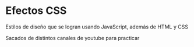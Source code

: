 # Efectos CSS
Estilos de diseño que se logran usando JavaScript, además de HTML y CSS

Sacados de distintos canales de youtube para practicar
